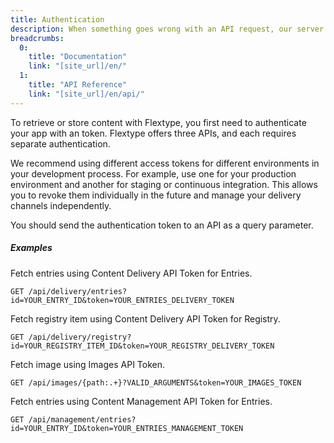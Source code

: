 ```yaml
---
title: Authentication
description: When something goes wrong with an API request, our server generates an error. The error message contains an appropriate HTTP status code in the header and a JSON response in the body.
breadcrumbs:
  0:
    title: "Documentation"
    link: "[site_url]/en/"
  1:
    title: "API Reference"
    link: "[site_url]/en/api/"
---
```

To retrieve or store content with Flextype, you first need to authenticate your app with an token. Flextype offers three APIs, and each requires separate authentication.

We recommend using different access tokens for different environments in your development process. For example, use one for your production environment and another for staging or continuous integration. This allows you to revoke them individually in the future and manage your delivery channels independently.

You should send the authentication token to an API as a query parameter.

##### Examples

Fetch entries using Content Delivery API Token for Entries.
```plaintext
GET /api/delivery/entries?id=YOUR_ENTRY_ID&token=YOUR_ENTRIES_DELIVERY_TOKEN
```

Fetch registry item using Content Delivery API Token for Registry.
```plaintext
GET /api/delivery/registry?id=YOUR_REGISTRY_ITEM_ID&token=YOUR_REGISTRY_DELIVERY_TOKEN
```

Fetch image using Images API Token.
```plaintext
GET /api/images/{path:.+}?VALID_ARGUMENTS&token=YOUR_IMAGES_TOKEN
```

Fetch entries using Content Management API Token for Entries.
```plaintext
GET /api/management/entries?id=YOUR_ENTRY_ID&token=YOUR_ENTRIES_MANAGEMENT_TOKEN
```
